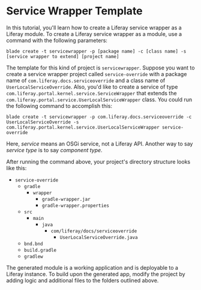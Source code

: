 # Service Wrapper Template [](id=using-the-service-wrapper-template)

In this tutorial, you'll learn how to create a Liferay service wrapper as a
Liferay module. To create a Liferay service wrapper as a module, use a command
with the following parameters:

    blade create -t servicewrapper -p [package name] -c [class name] -s [service wrapper to extend] [project name]

The template for this kind of project is `servicewrapper`. Suppose you want to
create a service wrapper project called `service-override` with a package name of
`com.liferay.docs.serviceoverride` and a class name of
`UserLocalServiceOverride`. Also, you'd like to create a service of type
`com.liferay.portal.kernel.service.ServiceWrapper` that extends the
`com.liferay.portal.service.UserLocalServiceWrapper` class. You could run the
following command to accomplish this:

    blade create -t servicewrapper -p com.liferay.docs.serviceoverride -c UserLocalServiceOverride -s com.liferay.portal.kernel.service.UserLocalServiceWrapper service-override

Here, *service* means an OSGi service, not a Liferay API. Another way to say
*service type* is to say *component type*.

After running the command above, your project's directory structure looks like
this:

- `service-override`
    - `gradle`
        - `wrapper`
            - `gradle-wrapper.jar`
            - `gradle-wrapper.properties`
    - `src`
        - `main`
            - `java`
                - `com/liferay/docs/serviceoverride`
                    - `UserLocalServiceOverride.java`
    - `bnd.bnd`
    - `build.gradle`
    - `gradlew`

The generated module is a working application and is deployable to a Liferay
instance. To build upon the generated app, modify the project by adding logic
and additional files to the folders outlined above.
